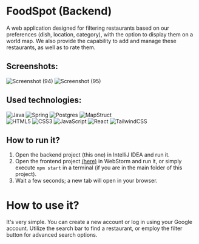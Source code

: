 # FoodSpot (Backend)
A web application designed for filtering restaurants based on our preferences (dish, location, category), with the option to display them on a world map. We also provide the capability to add and manage these restaurants, as well as to rate them.

## Screenshots:
![Screenshot (94)](https://github.com/FoXcodeZ/foodspot-backend/assets/109001258/24f283ee-e44e-4d39-947f-c207a1519218)
![Screenshot (95)](https://github.com/FoXcodeZ/foodspot-backend/assets/109001258/79ab3d62-ebb4-47eb-a88b-56fdf28f9cba)

## Used technologies:
![Java](https://img.shields.io/badge/java-%23ED8B00.svg?style=for-the-badge&logo=openjdk&logoColor=white)
![Spring](https://img.shields.io/badge/spring-%236DB33F.svg?style=for-the-badge&logo=spring&logoColor=white)
![Postgres](https://img.shields.io/badge/postgres-%23316192.svg?style=for-the-badge&logo=postgresql&logoColor=white)
![MapStruct](https://github.com/FoXcodeZ/foodspot-frontend/assets/109001258/a193cf88-5e10-454c-a395-29a7010f5bc7)
<br/>
![HTML5](https://img.shields.io/badge/html5-%23E34F26.svg?style=for-the-badge&logo=html5&logoColor=white)
![CSS3](https://img.shields.io/badge/css3-%231572B6.svg?style=for-the-badge&logo=css3&logoColor=white)
![JavaScript](https://img.shields.io/badge/javascript-%23323330.svg?style=for-the-badge&logo=javascript&logoColor=%23F7DF1E) 
![React](https://img.shields.io/badge/react-%2320232a.svg?style=for-the-badge&logo=react&logoColor=%2361DAFB)
![TailwindCSS](https://img.shields.io/badge/tailwindcss-%2338B2AC.svg?style=for-the-badge&logo=tailwind-css&logoColor=white)

## How to run it?
1. Open the backend project (this one) in IntelliJ IDEA and run it.
2. Open the frontend project [(here)](https://github.com/FoXcodeZ/foodspot-frontend) in WebStorm and run it, or simply execute ``npm start`` in a terminal (if you are in the main folder of this project).
3. Wait a few seconds; a new tab will open in your browser.

# How to use it?
It's very simple. You can create a new account or log in using your Google account. Utilize the search bar to find a restaurant, or employ the filter button for advanced search options.

